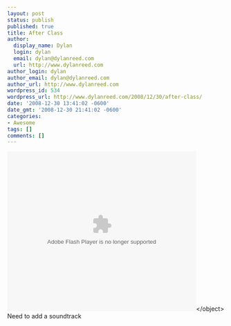 ```yaml
---
layout: post
status: publish
published: true
title: After Class
author:
  display_name: Dylan
  login: dylan
  email: dylan@dylanreed.com
  url: http://www.dylanreed.com
author_login: dylan
author_email: dylan@dylanreed.com
author_url: http://www.dylanreed.com
wordpress_id: 534
wordpress_url: http://www.dylanreed.com/2008/12/30/after-class/
date: '2008-12-30 13:41:02 -0600'
date_gmt: '2008-12-30 21:41:02 -0600'
categories:
- Awesome
tags: []
comments: []
---
```

<p><object classid="clsid:D27CDB6E-AE6D-11cf-96B8-444553540000" width="437" height="370" id="viddler_CaptainAwesome_3"><param name="movie" value="http:&#47;&#47;www.viddler.com&#47;player&#47;92e211be&#47;" &#47;><param name="allowScriptAccess" value="always" &#47;><param name="allowFullScreen" value="true" &#47;><embed src="http:&#47;&#47;www.viddler.com&#47;player&#47;92e211be&#47;"  width="437" height="370" type="application&#47;x-shockwave-flash" allowScriptAccess="always" allowFullScreen="true" name="viddler_CaptainAwesome_3" &#47;><&#47;object><br />
Need to add a soundtrack</p>
